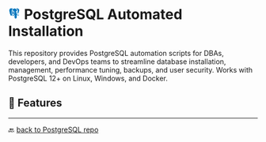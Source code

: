 # <img src="../../Assets/pics/icons8-postgresql-48.svg" width="25"> PostgreSQL Automated Installation

This repository provides PostgreSQL automation scripts for DBAs, developers, and DevOps teams to streamline database installation, management, performance tuning, backups, and user security. Works with PostgreSQL 12+ on Linux, Windows, and Docker.

## 🚀 Features

---

🔙 [back to PostgreSQL repo](../)
